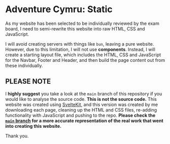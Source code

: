 # Adventure Cymru: Static

As my website has been selected to be individually reviewed by the exam board, I need to semi-rewrite this website into raw HTML, CSS and JavaScript.

I will avoid creating servers with things like `bun`, leaving a pure website. However, due to this limitation, I will not use **components**. Instead, I will create a starting layout file, which includes the HTML, CSS and JavaScript for the Navbar, Footer and Header, and then build the page content out from these individually.

## PLEASE NOTE

I **highly suggest** you take a look at the `main` branch of this repository if you would like to analyse the source code. **This is not the source code.** This website was created using [SvelteKit](https://svelte.dev), and this version was created by me downloading each page, cleaning up the HTML and CSS files, re-adding functionality with JavaScript and pushing to the repo. **Please check the [`main` branch](https://github.com/does-stuff/Adventure-Cymru) for a more accurate representation of the real work that went into creating this website.**

Thank you.
